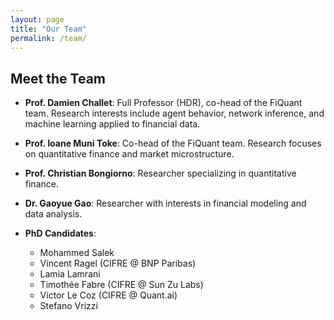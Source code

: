 ```yaml
---
layout: page
title: "Our Team"
permalink: /team/
---
```

## Meet the Team

- **Prof. Damien Challet**: Full Professor (HDR), co-head of the FiQuant team. Research interests include agent behavior, network inference, and machine learning applied to financial data.

- **Prof. Ioane Muni Toke**: Co-head of the FiQuant team. Research focuses on quantitative finance and market microstructure.

- **Prof. Christian Bongiorno**: Researcher specializing in quantitative finance.

- **Dr. Gaoyue Gao**: Researcher with interests in financial modeling and data analysis.

- **PhD Candidates**:
  - Mohammed Salek
  - Vincent Ragel (CIFRE @ BNP Paribas)
  - Lamia Lamrani
  - Timothée Fabre (CIFRE @ Sun Zu Labs)
  - Victor Le Coz (CIFRE @ Quant.ai)
  - Stefano Vrizzi

